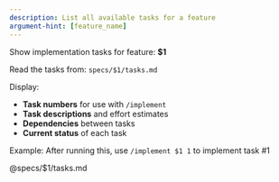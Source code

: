 ```yaml
---
description: List all available tasks for a feature
argument-hint: [feature_name]
---
```


Show implementation tasks for feature: **$1**

Read the tasks from: `specs/$1/tasks.md`

Display:
- **Task numbers** for use with `/implement`
- **Task descriptions** and effort estimates
- **Dependencies** between tasks  
- **Current status** of each task

Example: After running this, use `/implement $1 1` to implement task #1

@specs/$1/tasks.md